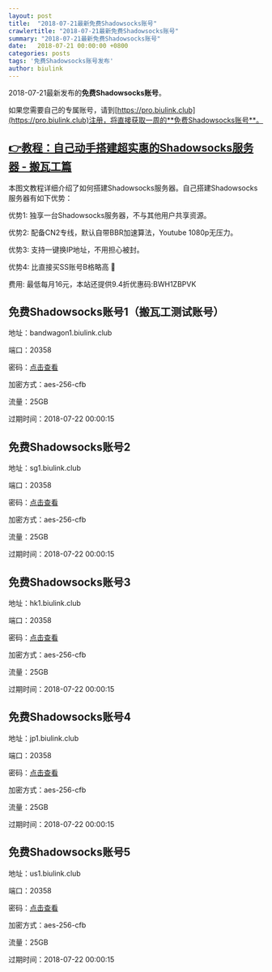 ```yaml
---
layout: post
title:  "2018-07-21最新免费Shadowsocks账号"
crawlertitle: "2018-07-21最新免费Shadowsocks账号"
summary: "2018-07-21最新免费Shadowsocks账号"
date:   2018-07-21 00:00:00 +0800
categories: posts
tags: '免费Shadowsocks账号发布'
author: biulink
---
```


2018-07-21最新发布的**免费Shadowsocks账号**。

如果您需要自己的专属账号，请到[https://pro.biulink.club](https://pro.biulink.club)注册，将直接获取一周的**免费Shadowsocks账号**。

## [👉教程：自己动手搭建超实惠的Shadowsocks服务器 - 搬瓦工篇](https://github.com/Biulink/ShadowsocksTutorials/blob/master/%E6%95%99%E6%82%A8%E8%87%AA%E5%B7%B1%E5%8A%A8%E6%89%8B%E6%90%AD%E5%BB%BA%E8%B6%85%E5%AE%9E%E6%83%A0%E7%9A%84Shadowsocks%E6%9C%8D%E5%8A%A1%E5%99%A8%20-%20%E6%90%AC%E7%93%A6%E5%B7%A5%E7%AF%87.md)
  
  本图文教程详细介绍了如何搭建Shadowsocks服务器。自己搭建Shadowsocks服务器有如下优势：

  优势1: 独享一台Shadowsocks服务器，不与其他用户共享资源。

  优势2: 配备CN2专线，默认自带BBR加速算法，Youtube 1080p无压力。

  优势3: 支持一键换IP地址，不用担心被封。

  优势4: 比直接买SS账号B格略高 🙂

  费用: 最低每月16元，本站还提供9.4折优惠码:BWH1ZBPVK  
## 免费Shadowsocks账号1（搬瓦工测试账号）

地址：bandwagon1.biulink.club

端口：20358

密码：[点击查看](https://github.com/Biulink/ShadowsocksTutorials/blob/master/publish/2018-07-21%E6%9C%80%E6%96%B0%E5%85%8D%E8%B4%B9Shadowsocks%E8%B4%A6%E5%8F%B7.md)

加密方式：aes-256-cfb

流量：25GB

过期时间：2018-07-22 00:00:15

## 免费Shadowsocks账号2

地址：sg1.biulink.club

端口：20358

密码：[点击查看](https://github.com/Biulink/ShadowsocksTutorials/blob/master/publish/2018-07-21%E6%9C%80%E6%96%B0%E5%85%8D%E8%B4%B9Shadowsocks%E8%B4%A6%E5%8F%B7.md)

加密方式：aes-256-cfb

流量：25GB

过期时间：2018-07-22 00:00:15

## 免费Shadowsocks账号3

地址：hk1.biulink.club

端口：20358

密码：[点击查看](https://github.com/Biulink/ShadowsocksTutorials/blob/master/publish/2018-07-21%E6%9C%80%E6%96%B0%E5%85%8D%E8%B4%B9Shadowsocks%E8%B4%A6%E5%8F%B7.md)

加密方式：aes-256-cfb

流量：25GB

过期时间：2018-07-22 00:00:15

## 免费Shadowsocks账号4

地址：jp1.biulink.club

端口：20358

密码：[点击查看](https://github.com/Biulink/ShadowsocksTutorials/blob/master/publish/2018-07-21%E6%9C%80%E6%96%B0%E5%85%8D%E8%B4%B9Shadowsocks%E8%B4%A6%E5%8F%B7.md)

加密方式：aes-256-cfb

流量：25GB

过期时间：2018-07-22 00:00:15

## 免费Shadowsocks账号5

地址：us1.biulink.club

端口：20358

密码：[点击查看](https://github.com/Biulink/ShadowsocksTutorials/blob/master/publish/2018-07-21%E6%9C%80%E6%96%B0%E5%85%8D%E8%B4%B9Shadowsocks%E8%B4%A6%E5%8F%B7.md)

加密方式：aes-256-cfb

流量：25GB

过期时间：2018-07-22 00:00:15

